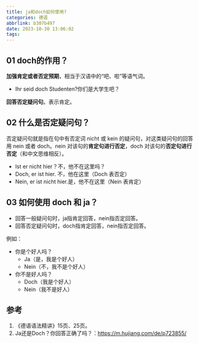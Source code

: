 ```yaml
---
title: ja和doch如何使用?
categories: 德语
abbrlink: b307b497
date: 2023-10-30 13:06:02
tags:
---
```


## 01 doch的作用？

**加强肯定或者否定预期**，相当于汉语中的“吧、啦”等语气词。

- Ihr seid doch Studenten?你们是大学生吧？

**回答否定疑问句**。表示肯定。

## 02 什么是否定疑问句？

否定疑问句就是指在句中有否定词 nicht 或 kein 的疑问句，对这类疑问句的回答用 nein 或者 doch。nein 对该句的**肯定句进行否定**，doch 对该句的**否定句进行否定**（和中文思维相反）。

- Ist er nicht hier？不，他不在这里吗？
- Doch, er ist hier. 不，他在这里（Doch 表否定）
- Nein, er ist nicht hier.是，他不在这里（Nein 表肯定）

## 03 如何使用 doch 和 ja？

- 回答一般疑问句时，ja指肯定回答，nein指否定回答。
- 回答否定疑问句时，doch指肯定回答，nein指否定回答。

例如：

- 你是个好人吗？
  - Ja（是，我是个好人）
  - Nein（不，我不是个好人）
- 你不是好人吗？
  - Doch（我是个好人）
  - Nein（我不是好人）

## 参考

1. 《德语语法精讲》15页、25页。
1. Ja还是Doch？你回答正确了吗？：https://m.hujiang.com/de/p723855/